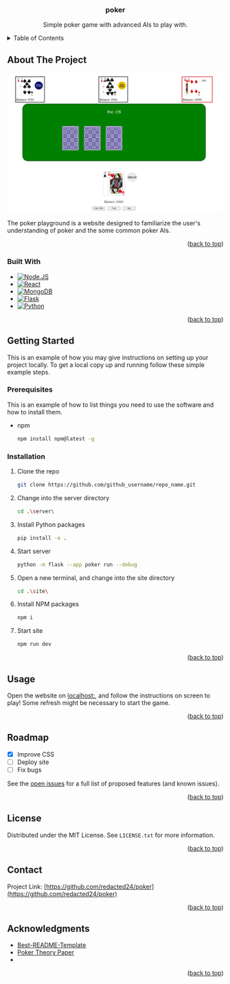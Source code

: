 <a name="readme-top"></a>


<!-- PROJECT LOGO -->
<br />

<h3 align="center">poker</h3>
  <p align="center">
    Simple poker game with advanced AIs to play with.
  </p>
</div>



<!-- TABLE OF CONTENTS -->
<details>
  <summary>Table of Contents</summary>
  <ol>
    <li>
      <a href="#about-the-project">About The Project</a>
      <ul>
        <li><a href="#built-with">Built With</a></li>
      </ul>
    </li>
    <li>
      <a href="#getting-started">Getting Started</a>
      <ul>
        <li><a href="#prerequisites">Prerequisites</a></li>
        <li><a href="#installation">Installation</a></li>
      </ul>
    </li>
    <li><a href="#usage">Usage</a></li>
    <li><a href="#roadmap">Roadmap</a></li>
    <li><a href="#contributing">Contributing</a></li>
    <li><a href="#license">License</a></li>
    <li><a href="#contact">Contact</a></li>
    <li><a href="#acknowledgments">Acknowledgments</a></li>
  </ol>
</details>



<!-- ABOUT THE PROJECT -->
## About The Project

[![Product Name Screen Shot][product-screenshot]](https://example.com)

The poker playground is a website designed to familiarize the user's understanding of poker and the some common poker AIs.
<p align="right">(<a href="#readme-top">back to top</a>)</p>



### Built With

* [![Node.JS][Node.js]][Node-url]
* [![React][React.js]][React-url]
* [![MongoDB][MongoDB]][MongoDB-url]
* [![Flask][Flask]][Flask-url]
* [![Python][Python]][Python-url]

<p align="right">(<a href="#readme-top">back to top</a>)</p>



<!-- GETTING STARTED -->
## Getting Started

This is an example of how you may give instructions on setting up your project locally.
To get a local copy up and running follow these simple example steps.

### Prerequisites

This is an example of how to list things you need to use the software and how to install them.
* npm
  ```sh
  npm install npm@latest -g
  ```

### Installation

1. Clone the repo
   ```sh
   git clone https://github.com/github_username/repo_name.git
   ```
2. Change into the server directory
   ```sh
   cd .\server\
   ```
3. Install Python packages
   ```sh
   pip install -e .
   ```
4. Start server
   ```sh
   python -m flask --app poker run --debug
   ```
5. Open a new terminal, and change into the site directory
   ```sh
   cd .\site\
   ```
6. Install NPM packages
   ```js
   npm i
   ```
7. Start site
   ```sh
   npm run dev
   ```

<p align="right">(<a href="#readme-top">back to top</a>)</p>



<!-- USAGE EXAMPLES -->
## Usage

Open the website on [localhost:](http://localhost:5173/), and follow the instructions on screen to play! Some refresh might be necessary to start the game.

<p align="right">(<a href="#readme-top">back to top</a>)</p>



<!-- ROADMAP -->
## Roadmap

- [x] Improve CSS
- [ ] Deploy site
- [ ] Fix bugs

See the [open issues](https://github.com/redacted24/poker/issues) for a full list of proposed features (and known issues).

<p align="right">(<a href="#readme-top">back to top</a>)</p>



<!-- LICENSE -->
## License

Distributed under the MIT License. See `LICENSE.txt` for more information.

<p align="right">(<a href="#readme-top">back to top</a>)</p>



<!-- CONTACT -->
## Contact

Project Link: [https://github.com/redacted24/poker](https://github.com/redacted24/poker)

<p align="right">(<a href="#readme-top">back to top</a>)</p>



<!-- ACKNOWLEDGMENTS -->
## Acknowledgments

* [Best-README-Template](https://github.com/othneildrew/Best-README-Template)
* [Poker Theory Paper](https://webdocs.cs.ualberta.ca/~jonathan/PREVIOUS/Grad/papp/thesis.html)
* []()

<p align="right">(<a href="#readme-top">back to top</a>)</p>



<!-- MARKDOWN LINKS & IMAGES -->
<!-- https://www.markdownguide.org/basic-syntax/#reference-style-links -->
[product-screenshot]: images/screenshot.jpg
[Node.js]: https://img.shields.io/badge/Node-D5E6CE?style=for-the-badge&logo=nodedotjs&logoColor=339933
[Node-url]: https://nodejs.org/en
[React.js]: https://img.shields.io/badge/React-20232A?style=for-the-badge&logo=react&logoColor=61DAFB
[React-url]: https://reactjs.org/
[Flask]: https://img.shields.io/badge/Flask-FFFFFF?style=for-the-badge&logo=flask&logoColor=000000
[Flask-url]: https://flask.palletsprojects.com/en/3.0.x/
[MongoDB]: https://img.shields.io/badge/mongodb-00684A?style=for-the-badge&logo=mongodb&logoColor=FFFFFF
[MongoDB-url]: https://www.mongodb.com/
[Python]: https://img.shields.io/badge/python-3776AB?style=for-the-badge&logo=python&logoColor=FFD343
[Python-url]: https://www.python.org/